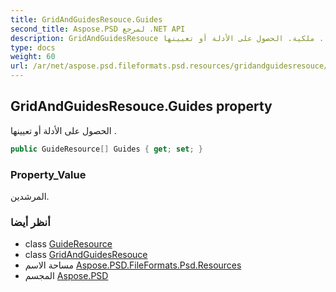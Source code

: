 ```yaml
---
title: GridAndGuidesResouce.Guides
second_title: Aspose.PSD لمرجع .NET API
description: GridAndGuidesResouce ملكية. الحصول على الأدلة أو تعيينها .
type: docs
weight: 60
url: /ar/net/aspose.psd.fileformats.psd.resources/gridandguidesresouce/guides/
---
```

## GridAndGuidesResouce.Guides property

الحصول على الأدلة أو تعيينها .

```csharp
public GuideResource[] Guides { get; set; }
```

### Property_Value

المرشدين.

### أنظر أيضا

* class [GuideResource](../../guideresource/)
* class [GridAndGuidesResouce](../)
* مساحة الاسم [Aspose.PSD.FileFormats.Psd.Resources](../../gridandguidesresouce/)
* المجسم [Aspose.PSD](../../../)


